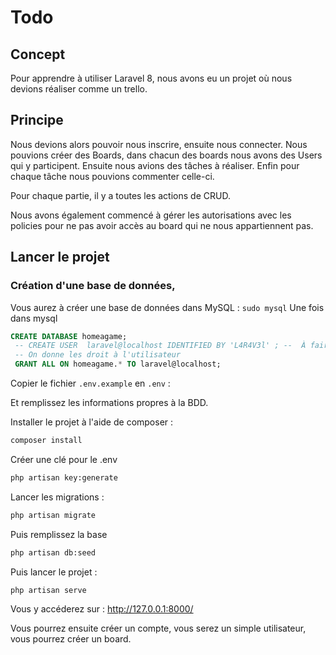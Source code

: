# Todo

## Concept 

Pour apprendre à utiliser Laravel 8, nous avons eu un projet où nous devions réaliser comme un trello.

## Principe 

Nous devions alors pouvoir nous inscrire, ensuite nous connecter.
Nous pouvions créer des Boards, dans chacun des boards nous avons des Users qui y participent.
Ensuite nous avions des tâches à réaliser.
Enfin pour chaque tâche nous pouvions commenter celle-ci.

Pour chaque partie, il y a toutes les actions de CRUD.

Nous avons également commencé à gérer les autorisations avec les policies pour ne pas avoir accès au board qui ne nous appartiennent pas.


## Lancer le projet

### Création d'une base de données, 

Vous aurez à créer une base de données dans MySQL : 
`sudo mysql`
Une fois dans mysql 

```sql 
CREATE DATABASE homeagame;
 -- CREATE USER  laravel@localhost IDENTIFIED BY 'L4R4V3l' ; --  À faire si vous n'avez pas déjà un utilisateur autre que root
 -- On donne les droit à l'utilisateur
 GRANT ALL ON homeagame.* TO laravel@localhost; 
```

Copier le fichier `.env.example` en `.env` : 

Et remplissez les informations propres à la BDD. 


Installer le projet à l'aide de composer : 
```sh
composer install
```

Créer une clé pour le .env
```sh
php artisan key:generate
```

Lancer les migrations : 
```sh
php artisan migrate
```

Puis remplissez la base
```sh
php artisan db:seed
```



Puis lancer le projet : 
```sh
php artisan serve
```

Vous y accéderez sur : http://127.0.0.1:8000/

Vous pourrez ensuite créer un compte, vous serez un simple utilisateur, vous pourrez créer un board.
